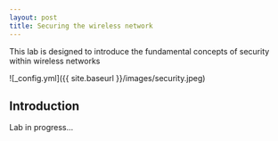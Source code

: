 ```yaml
---
layout: post
title: Securing the wireless network
---
```


This lab is designed to introduce the fundamental concepts of security within wireless networks

![_config.yml]({{ site.baseurl }}/images/security.jpeg)

## Introduction

Lab in progress...
